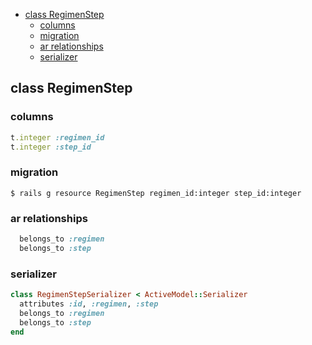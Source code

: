 <!-- START doctoc generated TOC please keep comment here to allow auto update -->
<!-- DON'T EDIT THIS SECTION, INSTEAD RE-RUN doctoc TO UPDATE -->

- [class RegimenStep](#class-regimenstep)
  - [columns](#columns)
  - [migration](#migration)
  - [ar relationships](#ar-relationships)
  - [serializer](#serializer)

<!-- END doctoc generated TOC please keep comment here to allow auto update -->

## class RegimenStep

### columns

```ruby
t.integer :regimen_id
t.integer :step_id
```

### migration

```
$ rails g resource RegimenStep regimen_id:integer step_id:integer
```

### ar relationships

```ruby
  belongs_to :regimen
  belongs_to :step
```

### serializer

```ruby
class RegimenStepSerializer < ActiveModel::Serializer
  attributes :id, :regimen, :step
  belongs_to :regimen
  belongs_to :step
end
```
